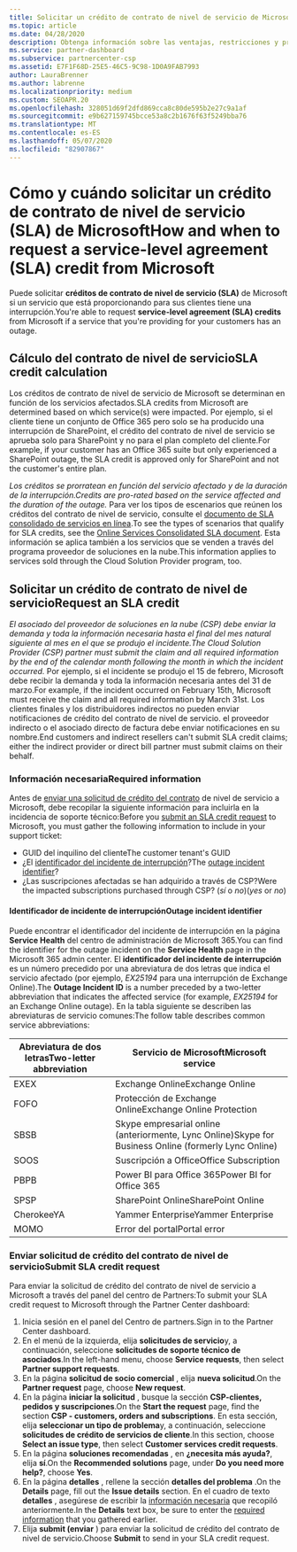 ```yaml
---
title: Solicitar un crédito de contrato de nivel de servicio de Microsoft
ms.topic: article
ms.date: 04/28/2020
description: Obtenga información sobre las ventajas, restricciones y procedimientos para solicitar un crédito de contrato de nivel de servicio (SLA) de Microsoft si los clientes experimentan una interrupción del servicio.
ms.service: partner-dashboard
ms.subservice: partnercenter-csp
ms.assetid: E7F1F68D-25E5-46C5-9C98-1D0A9FAB7993
author: LauraBrenner
ms.author: labrenne
ms.localizationpriority: medium
ms.custom: SEOAPR.20
ms.openlocfilehash: 328051d69f2dfd869cca8c80de595b2e27c9a1af
ms.sourcegitcommit: e9b627159745bcce53a8c2b1676f63f5249bba76
ms.translationtype: MT
ms.contentlocale: es-ES
ms.lasthandoff: 05/07/2020
ms.locfileid: "82907867"
---
```

# <a name="how-and-when-to-request-a-service-level-agreement-sla-credit-from-microsoft"></a><span data-ttu-id="06338-103">Cómo y cuándo solicitar un crédito de contrato de nivel de servicio (SLA) de Microsoft</span><span class="sxs-lookup"><span data-stu-id="06338-103">How and when to request a service-level agreement (SLA) credit from Microsoft</span></span>

<span data-ttu-id="06338-104">Puede solicitar **créditos de contrato de nivel de servicio (SLA)** de Microsoft si un servicio que está proporcionando para sus clientes tiene una interrupción.</span><span class="sxs-lookup"><span data-stu-id="06338-104">You're able to request **service-level agreement (SLA) credits** from Microsoft if a service that you're providing for your customers has an outage.</span></span>

## <a name="sla-credit-calculation"></a><span data-ttu-id="06338-105">Cálculo del contrato de nivel de servicio</span><span class="sxs-lookup"><span data-stu-id="06338-105">SLA credit calculation</span></span>

<span data-ttu-id="06338-106">Los créditos de contrato de nivel de servicio de Microsoft se determinan en función de los servicios afectados.</span><span class="sxs-lookup"><span data-stu-id="06338-106">SLA credits from Microsoft are determined based on which service(s) were impacted.</span></span> <span data-ttu-id="06338-107">Por ejemplo, si el cliente tiene un conjunto de Office 365 pero solo se ha producido una interrupción de SharePoint, el crédito del contrato de nivel de servicio se aprueba solo para SharePoint y no para el plan completo del cliente.</span><span class="sxs-lookup"><span data-stu-id="06338-107">For example, if your customer has an Office 365 suite but only experienced a SharePoint outage, the SLA credit is approved only for SharePoint and not the customer's entire plan.</span></span>

<span data-ttu-id="06338-108">*Los créditos se prorratean en función del servicio afectado y de la duración de la interrupción.*</span><span class="sxs-lookup"><span data-stu-id="06338-108">*Credits are pro-rated based on the service affected and the duration of the outage.*</span></span> <span data-ttu-id="06338-109">Para ver los tipos de escenarios que reúnen los créditos del contrato de nivel de servicio, consulte el [documento de SLA consolidado de servicios en línea](http://www.microsoftvolumelicensing.com/DocumentSearch.aspx?Mode=3&DocumentTypeId=37).</span><span class="sxs-lookup"><span data-stu-id="06338-109">To see the types of scenarios that qualify for SLA credits, see the [Online Services Consolidated SLA document](http://www.microsoftvolumelicensing.com/DocumentSearch.aspx?Mode=3&DocumentTypeId=37).</span></span> <span data-ttu-id="06338-110">Esta información se aplica también a los servicios que se venden a través del programa proveedor de soluciones en la nube.</span><span class="sxs-lookup"><span data-stu-id="06338-110">This information applies to services sold through the Cloud Solution Provider program, too.</span></span>

## <a name="request-an-sla-credit"></a><span data-ttu-id="06338-111">Solicitar un crédito de contrato de nivel de servicio</span><span class="sxs-lookup"><span data-stu-id="06338-111">Request an SLA credit</span></span>

<span data-ttu-id="06338-112">*El asociado del proveedor de soluciones en la nube (CSP) debe enviar la demanda y toda la información necesaria hasta el final del mes natural siguiente al mes en el que se produjo el incidente.*</span><span class="sxs-lookup"><span data-stu-id="06338-112">*The Cloud Solution Provider (CSP) partner must submit the claim and all required information by the end of the calendar month following the month in which the incident occurred.*</span></span> <span data-ttu-id="06338-113">Por ejemplo, si el incidente se produjo el 15 de febrero, Microsoft debe recibir la demanda y toda la información necesaria antes del 31 de marzo.</span><span class="sxs-lookup"><span data-stu-id="06338-113">For example, if the incident occurred on February 15th, Microsoft must receive the claim and all required information by March 31st.</span></span> <span data-ttu-id="06338-114">Los clientes finales y los distribuidores indirectos no pueden enviar notificaciones de crédito del contrato de nivel de servicio. el proveedor indirecto o el asociado directo de factura debe enviar notificaciones en su nombre.</span><span class="sxs-lookup"><span data-stu-id="06338-114">End customers and indirect resellers can't submit SLA credit claims; either the indirect provider or direct bill partner must submit claims on their behalf.</span></span>

### <a name="required-information"></a><span data-ttu-id="06338-115">Información necesaria</span><span class="sxs-lookup"><span data-stu-id="06338-115">Required information</span></span>

<span data-ttu-id="06338-116">Antes de [enviar una solicitud de crédito del contrato](#submit-sla-credit-request) de nivel de servicio a Microsoft, debe recopilar la siguiente información para incluirla en la incidencia de soporte técnico:</span><span class="sxs-lookup"><span data-stu-id="06338-116">Before you [submit an SLA credit request](#submit-sla-credit-request) to Microsoft, you must gather the following information to include in your support ticket:</span></span>

- <span data-ttu-id="06338-117">GUID del inquilino del cliente</span><span class="sxs-lookup"><span data-stu-id="06338-117">The customer tenant's GUID</span></span>
- <span data-ttu-id="06338-118">¿El [identificador del incidente de interrupción](#outage-incident-identifier)?</span><span class="sxs-lookup"><span data-stu-id="06338-118">The [outage incident identifier](#outage-incident-identifier)?</span></span>
- <span data-ttu-id="06338-119">¿Las suscripciones afectadas se han adquirido a través de CSP?</span><span class="sxs-lookup"><span data-stu-id="06338-119">Were the impacted subscriptions purchased through CSP?</span></span> <span data-ttu-id="06338-120">(*sí* o *no*)</span><span class="sxs-lookup"><span data-stu-id="06338-120">(*yes* or *no*)</span></span>

#### <a name="outage-incident-identifier"></a><span data-ttu-id="06338-121">Identificador de incidente de interrupción</span><span class="sxs-lookup"><span data-stu-id="06338-121">Outage incident identifier</span></span>

<span data-ttu-id="06338-122">Puede encontrar el identificador del incidente de interrupción en la página **Service Health** del centro de administración de Microsoft 365.</span><span class="sxs-lookup"><span data-stu-id="06338-122">You can find the identifier for the outage incident on the **Service Health** page in the Microsoft 365 admin center.</span></span> <span data-ttu-id="06338-123">El **identificador del incidente de interrupción** es un número precedido por una abreviatura de dos letras que indica el servicio afectado (por ejemplo, *EX25194* para una interrupción de Exchange Online).</span><span class="sxs-lookup"><span data-stu-id="06338-123">The **Outage Incident ID** is a number preceded by a two-letter abbreviation that indicates the affected service (for example, *EX25194* for an Exchange Online outage).</span></span> <span data-ttu-id="06338-124">En la tabla siguiente se describen las abreviaturas de servicio comunes:</span><span class="sxs-lookup"><span data-stu-id="06338-124">The follow table describes common service abbreviations:</span></span>

| <span data-ttu-id="06338-125">Abreviatura de dos letras</span><span class="sxs-lookup"><span data-stu-id="06338-125">Two-letter abbreviation</span></span> | <span data-ttu-id="06338-126">Servicio de Microsoft</span><span class="sxs-lookup"><span data-stu-id="06338-126">Microsoft service</span></span> |
| ----------------------- | ----------------- |
| <span data-ttu-id="06338-127">EX</span><span class="sxs-lookup"><span data-stu-id="06338-127">EX</span></span> | <span data-ttu-id="06338-128">Exchange Online</span><span class="sxs-lookup"><span data-stu-id="06338-128">Exchange Online</span></span> |
| <span data-ttu-id="06338-129">FO</span><span class="sxs-lookup"><span data-stu-id="06338-129">FO</span></span> | <span data-ttu-id="06338-130">Protección de Exchange Online</span><span class="sxs-lookup"><span data-stu-id="06338-130">Exchange Online Protection</span></span> |
| <span data-ttu-id="06338-131">SB</span><span class="sxs-lookup"><span data-stu-id="06338-131">SB</span></span> | <span data-ttu-id="06338-132">Skype empresarial online (anteriormente, Lync Online)</span><span class="sxs-lookup"><span data-stu-id="06338-132">Skype for Business Online (formerly Lync Online)</span></span> |
| <span data-ttu-id="06338-133">SO</span><span class="sxs-lookup"><span data-stu-id="06338-133">OS</span></span> | <span data-ttu-id="06338-134">Suscripción a Office</span><span class="sxs-lookup"><span data-stu-id="06338-134">Office Subscription</span></span> |
| <span data-ttu-id="06338-135">PB</span><span class="sxs-lookup"><span data-stu-id="06338-135">PB</span></span> | <span data-ttu-id="06338-136">Power BI para Office 365</span><span class="sxs-lookup"><span data-stu-id="06338-136">Power BI for Office 365</span></span> |
| <span data-ttu-id="06338-137">SP</span><span class="sxs-lookup"><span data-stu-id="06338-137">SP</span></span> | <span data-ttu-id="06338-138">SharePoint Online</span><span class="sxs-lookup"><span data-stu-id="06338-138">SharePoint Online</span></span> |
| <span data-ttu-id="06338-139">Cherokee</span><span class="sxs-lookup"><span data-stu-id="06338-139">YA</span></span> | <span data-ttu-id="06338-140">Yammer Enterprise</span><span class="sxs-lookup"><span data-stu-id="06338-140">Yammer Enterprise</span></span> |
| <span data-ttu-id="06338-141">MO</span><span class="sxs-lookup"><span data-stu-id="06338-141">MO</span></span> | <span data-ttu-id="06338-142">Error del portal</span><span class="sxs-lookup"><span data-stu-id="06338-142">Portal error</span></span> |

### <a name="submit-sla-credit-request"></a><span data-ttu-id="06338-143">Enviar solicitud de crédito del contrato de nivel de servicio</span><span class="sxs-lookup"><span data-stu-id="06338-143">Submit SLA credit request</span></span>

<span data-ttu-id="06338-144">Para enviar la solicitud de crédito del contrato de nivel de servicio a Microsoft a través del panel del centro de Partners:</span><span class="sxs-lookup"><span data-stu-id="06338-144">To submit your SLA credit request to Microsoft through the Partner Center dashboard:</span></span>

1. <span data-ttu-id="06338-145">Inicia sesión en el panel del Centro de partners.</span><span class="sxs-lookup"><span data-stu-id="06338-145">Sign in to the Partner Center dashboard.</span></span>
2. <span data-ttu-id="06338-146">En el menú de la izquierda, elija **solicitudes de servicio**y, a continuación, seleccione **solicitudes de soporte técnico de asociados**.</span><span class="sxs-lookup"><span data-stu-id="06338-146">In the left-hand menu, choose **Service requests**, then select **Partner support requests**.</span></span>
3. <span data-ttu-id="06338-147">En la página **solicitud de socio comercial** , elija **nueva solicitud**.</span><span class="sxs-lookup"><span data-stu-id="06338-147">On the **Partner request** page, choose **New request**.</span></span>
4. <span data-ttu-id="06338-148">En la página **iniciar la solicitud** , busque la sección **CSP-clientes, pedidos y suscripciones**.</span><span class="sxs-lookup"><span data-stu-id="06338-148">On the **Start the request** page, find the section **CSP - customers, orders and subscriptions**.</span></span> <span data-ttu-id="06338-149">En esta sección, elija **seleccionar un tipo de problema**y, a continuación, seleccione **solicitudes de crédito de servicios de cliente**.</span><span class="sxs-lookup"><span data-stu-id="06338-149">In this section, choose **Select an issue type**, then select **Customer services credit requests**.</span></span>
5. <span data-ttu-id="06338-150">En la página **soluciones recomendadas** , en **¿necesita más ayuda?**, elija **sí**.</span><span class="sxs-lookup"><span data-stu-id="06338-150">On the **Recommended solutions** page, under **Do you need more help?**, choose **Yes**.</span></span>
6. <span data-ttu-id="06338-151">En la página **detalles** , rellene la sección **detalles del problema** .</span><span class="sxs-lookup"><span data-stu-id="06338-151">On the **Details** page, fill out the **Issue details** section.</span></span> <span data-ttu-id="06338-152">En el cuadro de texto **detalles** , asegúrese de escribir la [información necesaria](#required-information) que recopiló anteriormente.</span><span class="sxs-lookup"><span data-stu-id="06338-152">In the **Details** text box, be sure to enter the [required information](#required-information) that you gathered earlier.</span></span>
7. <span data-ttu-id="06338-153">Elija **submit (enviar** ) para enviar la solicitud de crédito del contrato de nivel de servicio.</span><span class="sxs-lookup"><span data-stu-id="06338-153">Choose **Submit** to send in your SLA credit request.</span></span>
